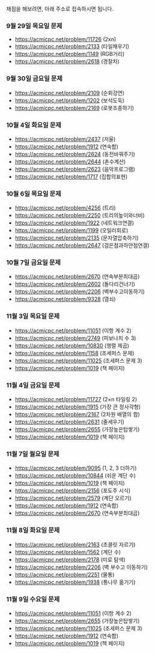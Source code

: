 채점을 해보려면, 아래 주소로 접속하시면 됩니다.

### 9월 29일 목요일 문제
  - https://acmicpc.net/problem/11726 (2xn)
  - https://acmicpc.net/problem/2133 (타일채우기)
  - https://acmicpc.net/problem/1149 (RGB거리)
  - https://acmicpc.net/problem/2618 (경찰차)

### 9월 30일 금요일 문제
  - https://acmicpc.net/problem/2109 (순회강연)
  - https://acmicpc.net/problem/1202 (보석도둑)
  - https://acmicpc.net/problem/2169 (로봇조종하기)

### 10월 4일 화요일 문제
  - https://acmicpc.net/problem/2437 (저울)
  - https://acmicpc.net/problem/1912 (연속합)
  - https://acmicpc.net/problem/2624 (동전바꿔주기)
  - https://acmicpc.net/problem/2644 (촌수계산)
  - https://acmicpc.net/problem/2623 (음악프로그램)
  - https://acmicpc.net/problem/1717 (집합의표현)

### 10월 6일 목요일 문제
  - https://acmicpc.net/problem/4256 (트리)
  - https://acmicpc.net/problem/2250 (트리의높이와너비)
  - https://acmicpc.net/problem/1922 (네트워크연결)
  - https://acmicpc.net/problem/1199 (오일러회로)
  - https://acmicpc.net/problem/2135 (문자열압축하기)
  - https://acmicpc.net/problem/2647 (검은점과하얀점연결)

### 10월 7일 금요일 문제
  - https://acmicpc.net/problem/2670 (연속부분최대곱)
  - https://acmicpc.net/problem/2602 (돌다리건너기)
  - https://acmicpc.net/problem/2206 (벽부수고이동하기)
  - https://acmicpc.net/problem/9328 (열쇠)

### 11월 3일 목요일 문제
  - https://acmicpc.net/problem/11051 (이항 계수 2)
  - https://acmicpc.net/problem/2749  (피보나치 수 3)
  - https://acmicpc.net/problem/10830 (행렬 제곱)
  - https://acmicpc.net/problem/1158  (조세퍼스 문제)
  - https://acmicpc.net/problem/11025 (조세퍼스 문제 3)
  - https://acmicpc.net/problem/1019  (책 페이지)

### 11월 4일 금요일 문제
  - https://acmicpc.net/problem/11727 (2×n 타일링 2)
  - https://acmicpc.net/problem/1915  (가장 큰 정사각형)
  - https://acmicpc.net/problem/2167  (2차원 배열의 합)
  - https://acmicpc.net/problem/2631  (줄세우기)
  - https://acmicpc.net/problem/2655  (가장높은탑쌓기)
  - https://acmicpc.net/problem/1019  (책 페이지)

### 11월 7일 월요일 문제
  - https://acmicpc.net/problem/9095  (1, 2, 3 더하기)
  - https://acmicpc.net/problem/10844 (쉬운 계단 수)
  - https://acmicpc.net/problem/1019  (책 페이지)
  - https://acmicpc.net/problem/2156  (포도주 시식)
  - https://acmicpc.net/problem/2579  (계단 오르기)
  - https://acmicpc.net/problem/1912  (연속합)
  - https://acmicpc.net/problem/2670  (연속부분최대곱)

### 11월 8일 화요일 문제
  - https://acmicpc.net/problem/2163  (초콜릿 자르기)
  - https://acmicpc.net/problem/1562  (계단 수)
  - https://acmicpc.net/problem/2178  (미로 탐색)
  - https://acmicpc.net/problem/2206  (벽 부수고 이동하기)
  - https://acmicpc.net/problem/2251  (물통)
  - https://acmicpc.net/problem/1938  (통나무 옮기기)

### 11월 9일 수요일 문제
  - https://acmicpc.net/problem/11051 (이항 계수 2)
  - https://acmicpc.net/problem/2655  (가장높은탑쌓기)
  - https://acmicpc.net/problem/11025 (조세퍼스 문제 3)
  - https://acmicpc.net/problem/1912  (연속합)
  - https://acmicpc.net/problem/1019  (책 페이지)
